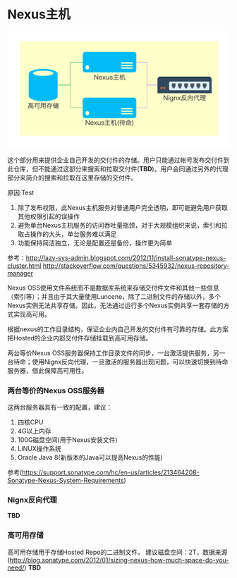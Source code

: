 # Nexus主机

![Nexus主机](nexus-master.png)

这个部分用来提供企业自己开发的交付件的存储。用户只能通过帐号发布交付件到此仓库，但不能通过这部分来搜索和拉取交付件(**TBD**)。用户会同通过另外的代理部分来简介的搜索和拉取在这里存储的交付件。

原因:Test
1. 除了发布权限，此Nexus主机服务对普通用户完全透明，即可能避免用户获取其他权限引起的误操作
2. 避免单台Nexus主机服务的访问吞吐量瓶颈，对于大规模组织来说，索引和拉取占操作的大头，单台服务难以满足
3. 功能保持简洁独立，无论是配置还是备份，操作更为简单


参考：http://lazy-sys-admin.blogspot.com/2012/11/install-sonatype-nexus-cluster.html
http://stackoverflow.com/questions/5345932/nexus-repository-manager

Nexus OSS使用文件系统而不是数据库系统来存储交付件文件和其他一些信息（索引等）；并且由于其大量使用Luncene，除了二进制文件的存储以外，多个Nexus实例无法共享存储。因此，无法通过运行多个Nexus实例共享一套存储的方式实现高可用。

根据nexus的工作目录结构，保证企业内自己开发的交付件有可靠的存储。此方案把Hosted的企业内部交付件存储挂载到高可用存储。

两台等价Nexus OSS服务器保持工作目录文件的同步，一台激活提供服务，另一台待命；使用Nignx反向代理，一旦激活的服务器出现问题，可以快速切换到待命服务器，借此保障高可用性。

### 两台等价的Nexus OSS服务器
这两台服务器具有一致的配置，建议：
1. 四核CPU
2. 4G以上内存
3. 100G磁盘空间(用于Nexus安装文件)
4. LINUX操作系统
5. Oracle Java 8(新版本的Java可以提高Nexus的性能)

参考(https://support.sonatype.com/hc/en-us/articles/213464208-Sonatype-Nexus-System-Requirements)

### Nignx反向代理
**TBD**

### 高可用存储
高可用存储用于存储Hosted Repo的二进制文件。
建议磁盘空间：2T，数据来源(http://blog.sonatype.com/2012/01/sizing-nexus-how-much-space-do-you-need/)
**TBD**
